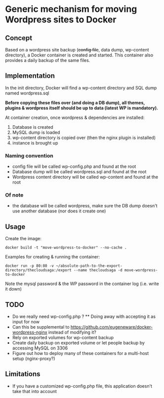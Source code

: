 # Generic mechanism for moving Wordpress sites to Docker

## Concept

Based on a wordpress site backup (~~config file~~, data dump, wp-content directory), a Docker container is created and started. This container also provides a daily backup of the same files.

## Implementation

In the init directory, Docker will find a wp-content directory and SQL dump named wordpress.sql

**Before copying these files over (and doing a DB dump), all themes, plugins & wordpress itself should be up to data (latest WP is mandatory).**

At container creation, once wordpress & dependencies are installed:

1. Database is created
2. MySQL dump is loaded
3. wp-content directory is copied over (then the nginx plugin is installed)
4. instance is brought up

### Naming convention

* config file will be called wp-config.php and found at the root
* Database dump will be called wordpress.sql and found at the root
* Wordpress content directory will be called wp-content and found at the root

### Of note

* the database will be called wordpress, make sure the DB dump doesn't use another database (nor does it create one)

## Usage
Create the image:
```Shell
docker build -t "move-wordpress-to-docker" --no-cache .
```
Examples for creating & running the container:
```Shell
docker run -p 80:80 -v ~/absolute-path-to-the-export-directory/thecloudsaga:/export --name thecloudsaga -d move-wordpress-to-docker
```

Note the mysql password & the WP password in the container log (i.e. write it down)

## TODO
* Do we really need wp-config.php ?
** Doing away with accepting it as input for now
* Can this be supplemental to https://github.com/eugeneware/docker-wordpress-nginx instead of modifying it?
* Rely on exported volumes for wp-content backup
* Create daily backup on exported volume or let people backup by accessing MySQL on 3306
* Figure out how to deploy many of these containers for a multi-host setup (nginx-proxy?)


## Limitations

* If you have a customized wp-config.php file, this application doesn't take that into account

